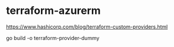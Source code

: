 # terraform-azurerm

https://www.hashicorp.com/blog/terraform-custom-providers.html

go build -o terraform-provider-dummy